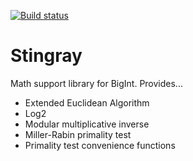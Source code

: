 [![Build status](https://github.com/myrkgard/stingray/actions/workflows/ci.yml/badge.svg)](https://github.com/myrkgard/stingray/actions/workflows/ci.yml)

# Stingray

Math support library for BigInt. Provides...

- Extended Euclidean Algorithm
- Log2
- Modular multiplicative inverse
- Miller-Rabin primality test
- Primality test convenience functions

